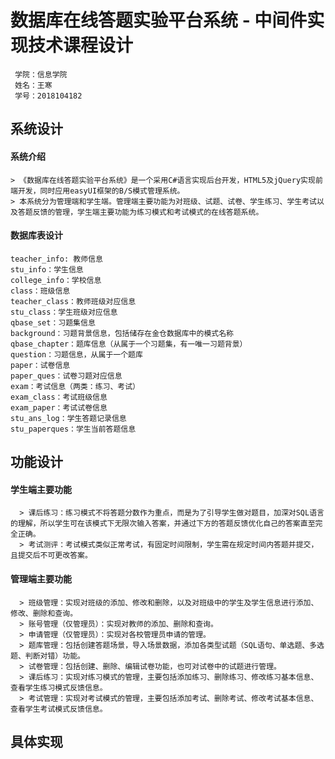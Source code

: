数据库在线答题实验平台系统 - 中间件实现技术课程设计
==============
     学院：信息学院
     姓名：王寒
     学号：2018104182

系统设计
----
#### 系统介绍

    > 《数据库在线答题实验平台系统》是一个采用C#语言实现后台开发，HTML5及jQuery实现前端开发，同时应用easyUI框架的B/S模式管理系统。
    > 本系统分为管理端和学生端。管理端主要功能为对班级、试题、试卷、学生练习、学生考试以及答题反馈的管理，学生端主要功能为练习模式和考试模式的在线答题系统。
#### 数据库表设计

    teacher_info: 教师信息
    stu_info：学生信息
    college_info：学校信息
    class：班级信息
    teacher_class：教师班级对应信息
    stu_class：学生班级对应信息
    qbase_set：习题集信息
    background：习题背景信息，包括储存在金仓数据库中的模式名称
    qbase_chapter：题库信息（从属于一个习题集，有一唯一习题背景）
    question：习题信息，从属于一个题库
    paper：试卷信息
    paper_ques：试卷习题对应信息
    exam：考试信息（两类：练习、考试）
    exam_class：考试班级信息
    exam_paper：考试试卷信息
    stu_ans_log：学生答题记录信息
    stu_paperques：学生当前答题信息
    
功能设计
-----
#### 学生端主要功能

      > 课后练习：练习模式不将答题分数作为重点，而是为了引导学生做对题目，加深对SQL语言的理解，所以学生可在该模式下无限次输入答案，并通过下方的答题反馈优化自己的答案直至完全正确。
      > 考试测评：考试模式类似正常考试，有固定时间限制，学生需在规定时间内答题并提交，且提交后不可更改答案。

#### 管理端主要功能

      > 班级管理：实现对班级的添加、修改和删除，以及对班级中的学生及学生信息进行添加、修改、删除和查询。
      > 账号管理（仅管理员）：实现对教师的添加、删除和查询。
      > 申请管理（仅管理员）：实现对各校管理员申请的管理。
      > 题库管理：包括创建答题场景，导入场景数据，添加各类型试题（SQL语句、单选题、多选题、判断对错）功能。
      > 试卷管理：包括创建、删除、编辑试卷功能，也可对试卷中的试题进行管理。
      > 课后练习：实现对练习模式的管理，主要包括添加练习、删除练习、修改练习基本信息、查看学生练习模式反馈信息。
      > 考试管理：实现对考试模式的管理，主要包括添加考试、删除考试、修改考试基本信息、查看学生考试模式反馈信息。
具体实现
----

